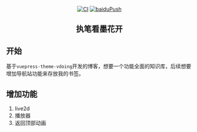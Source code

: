 <p align="center">
  <a href="https://github.com/xlzy520/blog-xlzy/actions?query=Deploy Vuepress"><img src="https://github.com/xlzy520/blog-xlzy/workflows/Deploy Vuepress/badge.svg" alt="CI"></a>
  <a href="https://github.com/xlzy520/blog-xlzy/actions?query=workflow%3AbaiduPush"><img src="https://github.com/xlzy520/blog-xlzy/workflows/baiduPush/badge.svg" alt="baiduPush"></a>



</p>

<h2 align="center">执笔看墨花开</h2>

## 开始
基于`vuepress-theme-vdoing`开发的博客，想要一个功能全面的知识库，后续想要增加导航站功能来存放我的书签。

## 增加功能
1. live2d
2. 播放器
3. 返回顶部动画
